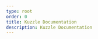 ```yaml
---
type: root
order: 0
title: Kuzzle Documentation
description: Kuzzle Documentation
---
```


<RedirectToFirstChild />
